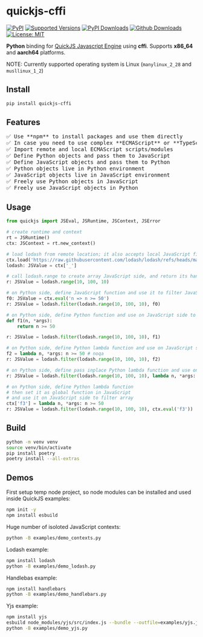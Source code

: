 # quickjs-cffi

<!--
[![Build][build-image]]()
[![Status][status-image]][pypi-project-url]
[![Stable Version][stable-ver-image]][pypi-project-url]
[![Coverage][coverage-image]]()
[![Python][python-ver-image]][pypi-project-url]
[![License][mit-image]][mit-url]
-->
[![PyPI](https://img.shields.io/pypi/v/quickjs-cffi)](https://pypi.org/project/quickjs-cffi/)
[![Supported Versions](https://img.shields.io/pypi/pyversions/quickjs-cffi)](https://pypi.org/project/quickjs-cffi)
[![PyPI Downloads](https://img.shields.io/pypi/dm/quickjs-cffi)](https://pypistats.org/packages/quickjs-cffi)
[![Github Downloads](https://img.shields.io/github/downloads/tangledgroup/quickjs-cffi/total.svg?label=Github%20Downloads)]()
[![License: MIT](https://img.shields.io/badge/license-MIT-blue.svg)](https://opensource.org/licenses/MIT)

**Python** binding for [QuickJS Javascript Engine](https://bellard.org/quickjs/) using **cffi**. Supports **x86_64** and **aarch64** platforms.

NOTE: Currently supported operating system is Linux (`manylinux_2_28` and `musllinux_1_2`)

## Install

```bash
pip install quickjs-cffi
```

## Features

<pre>
✅ Use **npm** to install packages and use them directly
✅ In case you need to use complex **ECMAScript** or **TypeScript** modules/libraries/packages see [Yjs](https://github.com/yjs/yjs) example below how to use [esbuild](https://esbuild.github.io/) to transpile their code to [QuickJS](https://bellard.org/quickjs/) compatible ECMAScript modules
✅ Import remote and local ECMAScript scripts/modules
✅ Define Python objects and pass them to JavaScript
✅ Define JavaScript objects and pass them to Python
✅ Python objects live in Python environment
✅ JavaScript objects live in JavaScript environment
✅ Freely use Python objects in JavaScript
✅ Freely use JavaScript objects in Python
</pre>

## Usage

```python
from quickjs import JSEval, JSRuntime, JSContext, JSError

# create runtime and context
rt = JSRuntime()
ctx: JSContext = rt.new_context()

# load lodash from remote location; it also accepts local JavaScript files
ctx.load('https://raw.githubusercontent.com/lodash/lodash/refs/heads/main/dist/lodash.min.js')
lodash: JSValue = ctx['_']

# call lodash.range to create array JavaScript side, and return its handler to Python side
r: JSValue = lodash.range(10, 100, 10)

# on Python side, define JavaScript function and use it to filter JavaScript array
f0: JSValue = ctx.eval('n => n >= 50')
r: JSValue = lodash.filter(lodash.range(10, 100, 10), f0)

# on Python side, define Python function and use on JavaScript side to filter array
def f1(n, *args):
    return n >= 50

r: JSValue = lodash.filter(lodash.range(10, 100, 10), f1)

# on Python side, define Python lambda function and use on JavaScript side to filter array
f2 = lambda n, *args: n >= 50 # noqa
r: JSValue = lodash.filter(lodash.range(10, 100, 10), f2)

# on Python side, define pass inplace Python lambda function and use on JavaScript side to filter array
r: JSValue = lodash.filter(lodash.range(10, 100, 10), lambda n, *args: n >= 50)

# on Python side, define Python lambda function
# then set it as global function in JavaScript
# and use it on JavaScript side to filter array
ctx['f3'] = lambda n, *args: n >= 50
r: JSValue = lodash.filter(lodash.range(10, 100, 10), ctx.eval('f3'))
```

## Build

```bash
python -m venv venv
source venv/bin/activate
pip install poetry
poetry install --all-extras
```

## Demos

First setup temp node project, so node modules can be installed and used inside QuickJS examples:

```bash
npm init -y
npm install esbuild
```

Huge number of isoloted JavaScript contexts:

```bash
python -B examples/demo_contexts.py
```

Lodash example:

```bash
npm install lodash
python -B examples/demo_lodash.py
```

Handlebas example:

```bash
npm install handlebars
python -B examples/demo_handlebars.py
```

Yjs example:

```bash
npm install yjs
esbuild node_modules/yjs/src/index.js --bundle --outfile=examples/yjs.js --format=iife --loader:.ts=ts --global-name="Y"
python -B examples/demo_yjs.py
```
